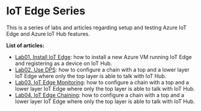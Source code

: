 # IoT Edge Series

This is a series of labs and articles regarding setup and testing Azure IoT Edge and Azure IoT Hub features.

**List of articles:**

- [Lab01. Install IoT Edge](lab01-install-iot-edge/README.md): how to install a new Azure VM running IoT Edge and registering as a device on IoT Hub.
- [Lab02. Use DPS](lab02-dps/README.md): how to configure a chain with a top and a lower layer IoT Edge where only the top layer is able to talk with IoT Hub.
- [Lab03. IoT Edge Monitoring](lab03-monitoring/README.md): how to configure a chain with a top and a lower layer IoT Edge where only the top layer is able to talk with IoT Hub.
- [Lab04. IoT Edge Chaining](lab04-chaining/README.md): how to configure a chain with a top and a lower layer IoT Edge where only the top layer is able to talk with IoT Hub.
